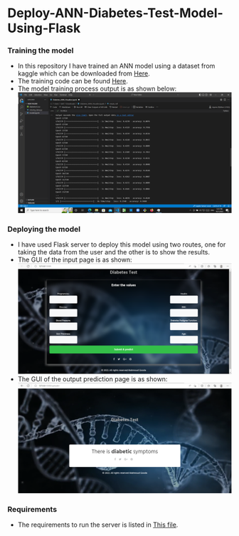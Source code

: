 # Deploy-ANN-Diabetes-Test-Model-Using-Flask
### Training the model
- In this repository I have trained an ANN model using a dataset from kaggle which can be downloaded from [Here](https://www.kaggle.com/datasets/mathchi/diabetes-data-set).
- The training code can be found [Here](/Training/).
- The model training process output is as shown below:
[![](https://github.com/Gooda97/Create-ANN-Diabetes-Test-Model-And-Deploy-Using-Flask/blob/main/Docs/1.png)](https://github.com/Gooda97/Create-ANN-Diabetes-Test-Model-And-Deploy-Using-Flask/blob/main/Docs/1.png)

### Deploying the model 
- I have used Flask server to deploy this model using two routes, one for taking the data from the user and the other is to show the results.
- The GUI of the input page is as shown:
[![](https://github.com/Gooda97/Create-ANN-Diabetes-Test-Model-And-Deploy-Using-Flask/blob/main/Docs/2.png)](https://github.com/Gooda97/Create-ANN-Diabetes-Test-Model-And-Deploy-Using-Flask/blob/main/Docs/2.png)
- The GUI of the output prediction page is as shown:
[![](https://github.com/Gooda97/Create-ANN-Diabetes-Test-Model-And-Deploy-Using-Flask/blob/main/Docs/3.png)](https://github.com/Gooda97/Create-ANN-Diabetes-Test-Model-And-Deploy-Using-Flask/blob/main/Docs/3.png)
### Requirements
- The requirements to run the server is listed in [This file](/requirements.txt).



